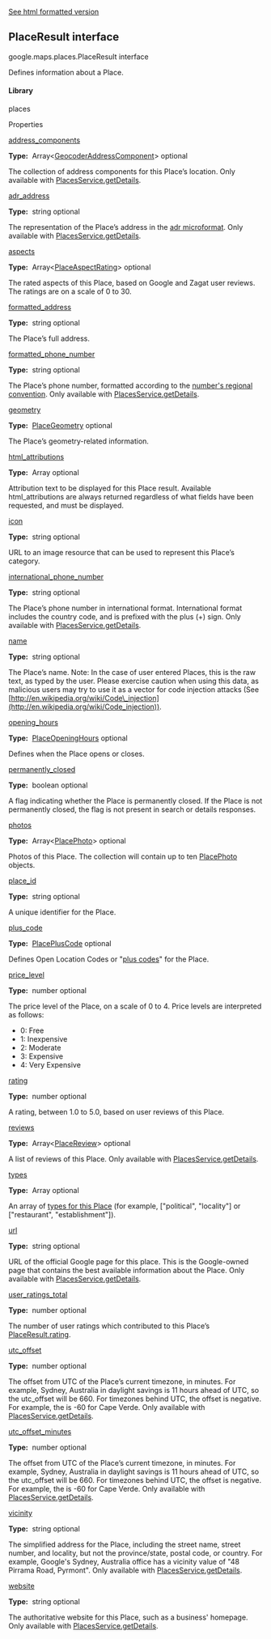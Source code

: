[See html formatted version](https://huasofoundries.github.io/google-maps-documentation/PlaceResult.html)


PlaceResult interface
---------------------

google.maps.places.PlaceResult interface

Defines information about a Place.

#### Library

places

Properties

[address\_components](#PlaceResult.address_components)

**Type:**  Array<[GeocoderAddressComponent](GeocoderAddressComponent.md)\> optional

The collection of address components for this Place’s location. Only available with [PlacesService.getDetails](https://developers.google.com/maps/documentation/javascript/reference/places-service#PlacesService.getDetails).

[adr\_address](#PlaceResult.adr_address)

**Type:**  string optional

The representation of the Place’s address in the [adr microformat](http://microformats.org/wiki/adr). Only available with [PlacesService.getDetails](https://developers.google.com/maps/documentation/javascript/reference/places-service#PlacesService.getDetails).

[aspects](#PlaceResult.aspects)

**Type:**  Array<[PlaceAspectRating](PlaceAspectRating.md)\> optional

The rated aspects of this Place, based on Google and Zagat user reviews. The ratings are on a scale of 0 to 30.

[formatted\_address](#PlaceResult.formatted_address)

**Type:**  string optional

The Place’s full address.

[formatted\_phone\_number](#PlaceResult.formatted_phone_number)

**Type:**  string optional

The Place’s phone number, formatted according to the [number's regional convention](http://en.wikipedia.org/wiki/Local_conventions_for_writing_telephone_numbers). Only available with [PlacesService.getDetails](https://developers.google.com/maps/documentation/javascript/reference/places-service#PlacesService.getDetails).

[geometry](#PlaceResult.geometry)

**Type:**  [PlaceGeometry](PlaceGeometry.md) optional

The Place’s geometry-related information.

[html\_attributions](#PlaceResult.html_attributions)

**Type:**  Array<string> optional

Attribution text to be displayed for this Place result. Available html\_attributions are always returned regardless of what fields have been requested, and must be displayed.

[icon](#PlaceResult.icon)

**Type:**  string optional

URL to an image resource that can be used to represent this Place’s category.

[international\_phone\_number](#PlaceResult.international_phone_number)

**Type:**  string optional

The Place’s phone number in international format. International format includes the country code, and is prefixed with the plus (+) sign. Only available with [PlacesService.getDetails](https://developers.google.com/maps/documentation/javascript/reference/places-service#PlacesService.getDetails).

[name](#PlaceResult.name)

**Type:**  string optional

The Place’s name. Note: In the case of user entered Places, this is the raw text, as typed by the user. Please exercise caution when using this data, as malicious users may try to use it as a vector for code injection attacks (See [http://en.wikipedia.org/wiki/Code\_injection](http://en.wikipedia.org/wiki/Code_injection)).

[opening\_hours](#PlaceResult.opening_hours)

**Type:**  [PlaceOpeningHours](PlaceOpeningHours.md) optional

Defines when the Place opens or closes.

[permanently\_closed](#PlaceResult.permanently_closed)

**Type:**  boolean optional

A flag indicating whether the Place is permanently closed. If the Place is not permanently closed, the flag is not present in search or details responses.

[photos](#PlaceResult.photos)

**Type:**  Array<[PlacePhoto](PlacePhoto.md)\> optional

Photos of this Place. The collection will contain up to ten [PlacePhoto](PlacePhoto.md) objects.

[place\_id](#PlaceResult.place_id)

**Type:**  string optional

A unique identifier for the Place.

[plus\_code](#PlaceResult.plus_code)

**Type:**  [PlacePlusCode](PlacePlusCode.md) optional

Defines Open Location Codes or "[plus codes](https://plus.codes/)" for the Place.

[price\_level](#PlaceResult.price_level)

**Type:**  number optional

The price level of the Place, on a scale of 0 to 4. Price levels are interpreted as follows:

*   0: Free
*   1: Inexpensive
*   2: Moderate
*   3: Expensive
*   4: Very Expensive

[rating](#PlaceResult.rating)

**Type:**  number optional

A rating, between 1.0 to 5.0, based on user reviews of this Place.

[reviews](#PlaceResult.reviews)

**Type:**  Array<[PlaceReview](PlaceReview.md)\> optional

A list of reviews of this Place. Only available with [PlacesService.getDetails](https://developers.google.com/maps/documentation/javascript/reference/places-service#PlacesService.getDetails).

[types](#PlaceResult.types)

**Type:**  Array<string> optional

An array of [types for this Place](https://developers.google.com/places/supported_types) (for example, \["political", "locality"\] or \["restaurant", "establishment"\]).

[url](#PlaceResult.url)

**Type:**  string optional

URL of the official Google page for this place. This is the Google-owned page that contains the best available information about the Place. Only available with [PlacesService.getDetails](https://developers.google.com/maps/documentation/javascript/reference/places-service#PlacesService.getDetails).

[user\_ratings\_total](#PlaceResult.user_ratings_total)

**Type:**  number optional

The number of user ratings which contributed to this Place’s [PlaceResult.rating](https://developers.google.com/maps/documentation/javascript/reference/places-service#PlaceResult.rating).

[utc\_offset](#PlaceResult.utc_offset)

**Type:**  number optional

The offset from UTC of the Place’s current timezone, in minutes. For example, Sydney, Australia in daylight savings is 11 hours ahead of UTC, so the utc\_offset will be 660. For timezones behind UTC, the offset is negative. For example, the is \-60 for Cape Verde. Only available with [PlacesService.getDetails](https://developers.google.com/maps/documentation/javascript/reference/places-service#PlacesService.getDetails).

[utc\_offset\_minutes](#PlaceResult.utc_offset_minutes)

**Type:**  number optional

The offset from UTC of the Place’s current timezone, in minutes. For example, Sydney, Australia in daylight savings is 11 hours ahead of UTC, so the utc\_offset will be 660. For timezones behind UTC, the offset is negative. For example, the is \-60 for Cape Verde. Only available with [PlacesService.getDetails](https://developers.google.com/maps/documentation/javascript/reference/places-service#PlacesService.getDetails).

[vicinity](#PlaceResult.vicinity)

**Type:**  string optional

The simplified address for the Place, including the street name, street number, and locality, but not the province/state, postal code, or country. For example, Google's Sydney, Australia office has a vicinity value of "48 Pirrama Road, Pyrmont". Only available with [PlacesService.getDetails](https://developers.google.com/maps/documentation/javascript/reference/places-service#PlacesService.getDetails).

[website](#PlaceResult.website)

**Type:**  string optional

The authoritative website for this Place, such as a business' homepage. Only available with [PlacesService.getDetails](https://developers.google.com/maps/documentation/javascript/reference/places-service#PlacesService.getDetails).